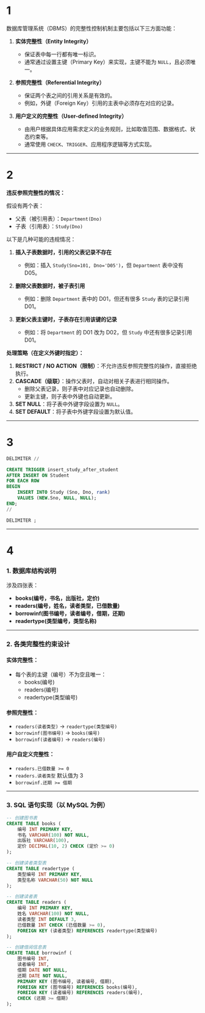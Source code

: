 # 1
数据库管理系统（DBMS）的完整性控制机制主要包括以下三方面功能：

1. **实体完整性（Entity Integrity）**  
   - 保证表中每一行都有唯一标识。  
   - 通常通过设置主键（Primary Key）来实现，主键不能为 `NULL`，且必须唯一。

2. **参照完整性（Referential Integrity）**  
   - 保证两个表之间的引用关系是有效的。  
   - 例如，外键（Foreign Key）引用的主表中必须存在对应的记录。

3. **用户定义的完整性（User-defined Integrity）**  
   - 由用户根据具体应用需求定义的业务规则，比如取值范围、数据格式、状态约束等。  
   - 通常使用 `CHECK`、`TRIGGER`、应用程序逻辑等方式实现。

---

# 2

**违反参照完整性的情况：**

假设有两个表：  
- 父表（被引用表）：`Department(Dno)`  
- 子表（引用表）：`Study(Dno)`

以下是几种可能的违规情况：

1. **插入子表数据时，引用的父表记录不存在**  
   - 例如：插入 `Study(Sno=101, Dno='D05')`，但 `Department` 表中没有 D05。

2. **删除父表数据时，被子表引用**  
   - 例如：删除 `Department` 表中的 D01，但还有很多 `Study` 表的记录引用 D01。

3. **更新父表主键时，子表存在引用该键的记录**  
   - 例如：将 `Department` 的 D01 改为 D02，但 `Study` 中还有很多记录引用 D01。

**处理策略（在定义外键时指定）：**

1. **RESTRICT / NO ACTION（限制）**：不允许违反参照完整性的操作，直接拒绝执行。
2. **CASCADE（级联）**：操作父表时，自动对相关子表进行相同操作。
   - 删除父表记录，则子表中对应记录也自动删除。
   - 更新主键，则子表中外键也自动更新。
3. **SET NULL**：将子表中外键字段设置为 `NULL`。
4. **SET DEFAULT**：将子表中外键字段设置为默认值。

---

# 3

```sql
DELIMITER //

CREATE TRIGGER insert_study_after_student
AFTER INSERT ON Student
FOR EACH ROW
BEGIN
    INSERT INTO Study (Sno, Dno, rank)
    VALUES (NEW.Sno, NULL, NULL);
END;
//

DELIMITER ;
```

---

# 4

###  **1. 数据库结构说明**

涉及四张表：

- **books(编号，书名，出版社，定价)**
- **readers(编号，姓名，读者类型，已借数量)**
- **borrowinf(图书编号，读者编号，借期，还期)**
- **readertype(类型编号，类型名称)**

---

###  **2. 各类完整性约束设计**

#### **实体完整性：**
- 每个表的主键（编号）不为空且唯一：
  - books(编号)
  - readers(编号)
  - readertype(类型编号)

#### **参照完整性：**
- `readers(读者类型)` → `readertype(类型编号)`
- `borrowinf(图书编号)` → `books(编号)`
- `borrowinf(读者编号)` → `readers(编号)`

#### **用户自定义完整性：**
- `readers.已借数量 >= 0`
- `readers.读者类型` 默认值为 3
- `borrowinf.还期 >= 借期`

---

###  **3. SQL 语句实现（以 MySQL 为例）**

```sql
-- 创建图书表
CREATE TABLE books (
    编号 INT PRIMARY KEY,
    书名 VARCHAR(100) NOT NULL,
    出版社 VARCHAR(100),
    定价 DECIMAL(10, 2) CHECK (定价 >= 0)
);

-- 创建读者类型表
CREATE TABLE readertype (
    类型编号 INT PRIMARY KEY,
    类型名称 VARCHAR(50) NOT NULL
);

-- 创建读者表
CREATE TABLE readers (
    编号 INT PRIMARY KEY,
    姓名 VARCHAR(100) NOT NULL,
    读者类型 INT DEFAULT 3,
    已借数量 INT CHECK (已借数量 >= 0),
    FOREIGN KEY (读者类型) REFERENCES readertype(类型编号)
);

-- 创建借阅信息表
CREATE TABLE borrowinf (
    图书编号 INT,
    读者编号 INT,
    借期 DATE NOT NULL,
    还期 DATE NOT NULL,
    PRIMARY KEY (图书编号, 读者编号, 借期),
    FOREIGN KEY (图书编号) REFERENCES books(编号),
    FOREIGN KEY (读者编号) REFERENCES readers(编号),
    CHECK (还期 >= 借期)
);
```
